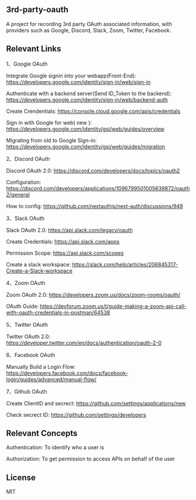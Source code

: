 ## 3rd-party-oauth

A project for recording 3rd party OAuth associated information, with providers such as Google, Discord, Slack, Zoom, Twitter, Facebook.

## Relevant Links

1、Google OAuth

Integrate Google signin into your webapp(Front-End): https://developers.google.com/identity/sign-in/web/sign-in

Authenticate with a backend server(Send ID_Token to the backend): https://developers.google.com/identity/sign-in/web/backend-auth

Create Crendentials: https://console.cloud.google.com/apis/credentials

Sign in with Google for web( new ): https://developers.google.com/identity/gsi/web/guides/overview

Migrating from old to Google Sign-in: https://developers.google.com/identity/gsi/web/guides/migration



2、Discord OAuth

Discord OAuth 2.0: https://discord.com/developers/docs/topics/oauth2

Configuration: https://discord.com/developers/applications/1096799501005639872/oauth2/general

How to config: https://github.com/nextauthjs/next-auth/discussions/948



3、Slack OAuth

Slack OAuth 2.0: https://api.slack.com/legacy/oauth

Create Credentials: https://api.slack.com/apps

Permission Scope: https://api.slack.com/scopes

Create a slack workspace: https://slack.com/help/articles/206845317-Create-a-Slack-workspace


4、Zoom OAuth

Zoom OAuth 2.0: https://developers.zoom.us/docs/zoom-rooms/oauth/

OAuth Guide: https://devforum.zoom.us/t/guide-making-a-zoom-api-call-with-oauth-credentials-in-postman/64538



5、Twitter OAuth

Twitter OAuth 2.0: https://developer.twitter.com/en/docs/authentication/oauth-2-0



6、Facebook OAuth

Manually Build a Login Flow: https://developers.facebook.com/docs/facebook-login/guides/advanced/manual-flow/



7、Github OAuth

Create ClientID and secrect: https://github.com/settings/applications/new

Check secrect ID: https://github.com/settings/developers



## Relevant Concepts

Authentication: To identify who a user is

Authorization: To get permission to access APIs on behalf of the user

## License

MIT

